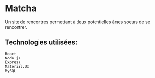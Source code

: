Matcha
===========

Un site de rencontres permettant à deux potentielles âmes soeurs de se rencontrer.

Technologies utilisées:
------------------
    React
    Node.js
    Express
    Material.UI
    MySQL
